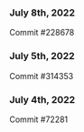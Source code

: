 ### July 8th, 2022

Commit #228678

### July 5th, 2022

Commit #314353


### July 4th, 2022

Commit #72281
